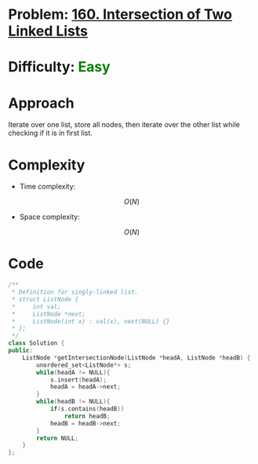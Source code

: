 # Problem: [160. Intersection of Two Linked Lists](https://leetcode.com/problems/intersection-of-two-linked-lists/description/)

# Difficulty: <span style ="color:green">Easy</span>

# Approach
<!-- Describe your approach to solving the problem. -->

Iterate over one list, store all nodes, then iterate over the other list while checking if it is in first list.

# Complexity
- Time complexity:
<!-- Add your time complexity here, e.g. $$O(n)$$ -->
$$O(N)$$
- Space complexity:
<!-- Add your space complexity here, e.g. $$O(n)$$ -->
$$O(N)$$
# Code
``` cpp
/**
 * Definition for singly-linked list.
 * struct ListNode {
 *     int val;
 *     ListNode *next;
 *     ListNode(int x) : val(x), next(NULL) {}
 * };
 */
class Solution {
public:
    ListNode *getIntersectionNode(ListNode *headA, ListNode *headB) {
        unordered_set<ListNode*> s;
        while(headA != NULL){
            s.insert(headA);
            headA = headA->next;
        }
        while(headB != NULL){
            if(s.contains(headB))
                return headB;
            headB = headB->next;
        }
        return NULL;
    }
};
```